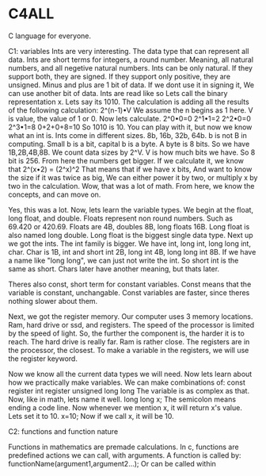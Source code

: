 # C4ALL
C language for everyone.


C1: variables
Ints are very interesting.
The data type that can represent all data.
Ints are short terms for integers, a round number.
Meaning, all natural numbers, and all negetive natural numbers.
Ints can be only natural. If they support both, they are signed.
If they support only positive, they are unsigned.
Minus and plus are 1 bit of data. If we dont use it in signing it,
We can use another bit of data.
Ints are read like so
Lets call the binary representation x.
Lets say its 1010.
The calculation is adding all the results of the following calculation:
2^(n-1)•V
We assume the n begins as 1 here.
V is value, the value of 1 or 0.
Now lets calculate.
2^0•0=0
2^1•1=2
2^2•0=0
2^3•1=8
0+2+0+8=10
So 1010 is 10.
You can play with it, but now we know what an int is.
Ints come in different sizes.
8b, 16b, 32b, 64b.
b is not B in computing.
Small b is a bit, capital b is a byte.
A byte is 8 bits.
So we have 1B,2B,4B,8B.
We count data sizes by 2^V.
V is how much bits we have.
So 8 bit is 256. From here the numbers get bigger.
If we calculate it, we know that
2^(x•2) = (2^x)^2
That means that if we have x bits,
And want to know the size if it was twice as big,
We can either power it by two, or multiply x by two in the calculation.
Wow, that was a lot of math.
From here, we know the concepts, and can move on.

Yes, this was a lot.
Now, lets learn the variable types.
We begin at the float, long float, and double.
Floats represent non round numbers.
Such as 69.420 or 420.69.
Floats are 4B, doubles 8B, long floats 16B.
Long float is also named long double.
Long float is the biggest single data type.
Next up we got the ints.
The int family is bigger.
We have int, long int, long long int, char.
Char is 1B, int and short int 2B, long int 4B, long long int 8B.
If we have a name like "long long", we can just not write the int.
So short int is the same as short.
Chars later have another meaning, but thats later.

Theres also const, short term for constant variables.
Const means that the variable is constant, unchangable.
Const variables are faster, since theres nothing slower about them.

Next, we got the register memory.
Our computer uses 3 memory locations.
Ram, hard drive or ssd, and registers.
The speed of the processor is limited by the speed of light.
So, the further the component is, the harder it is to reach.
The hard drive is really far.
Ram is rather close.
The registers are in the processor, the closest.
To make a variable in the registers, we will use the register keyword.

Now we know all the current data types we will need.
Now lets learn about how we practically make variables.
We can make combinations of:
const register int
register unsigned long long
The variable is as complex as that.
Now, like in math, lets name it well.
long long x;
The semicolon means ending a code line.
Now whenever we mention x, it will return x's value.
Lets set it to 10.
x=10;
Now if we call x, it will be 10.


C2: functions and function nature

Functions in mathematics are premade calculations.
In c, functions are predefined actions we can call, with arguments.
A function is called by:
functionName(argument1,argument2...);
Or can be called within 
